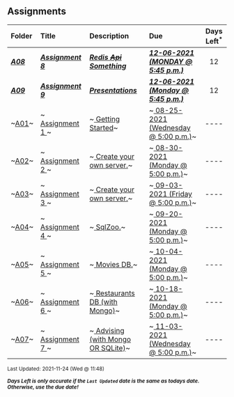 ## Assignments

| Folder | Title | Description | Due | Days Left<sup>*</sup> |
|:------|:------|:------|:------|:-----:|
| ***<a href="https://github.com/rugbyprof/5303-Adv-Database/tree/master/Assignments/A08">A08</a>*** | ***<a href="https://github.com/rugbyprof/5303-Adv-Database/tree/master/Assignments/A08"> Assignment 8 </a>*** | ***<a href="https://github.com/rugbyprof/5303-Adv-Database/tree/master/Assignments/A08"> Redis ~~Api~~ Something</a>*** | ***<a href="https://github.com/rugbyprof/5303-Adv-Database/tree/master/Assignments/A08"> 12-06-2021 (MONDAY @ 5:45 p.m.)</a>*** | 12 |
| ***<a href="https://github.com/rugbyprof/5303-Adv-Database/tree/master/Assignments/A09">A09</a>*** | ***<a href="https://github.com/rugbyprof/5303-Adv-Database/tree/master/Assignments/A09"> Assignment 9 </a>*** | ***<a href="https://github.com/rugbyprof/5303-Adv-Database/tree/master/Assignments/A09"> Presentations</a>*** | ***<a href="https://github.com/rugbyprof/5303-Adv-Database/tree/master/Assignments/A09"> 12-06-2021 (Monday @ 5:45 p.m.)</a>*** | 12 |
| ~<a href="https://github.com/rugbyprof/5303-Adv-Database/tree/master/Assignments/A01">A01</a>~ | ~<a href="https://github.com/rugbyprof/5303-Adv-Database/tree/master/Assignments/A01"> Assignment 1 </a>~ | ~<a href="https://github.com/rugbyprof/5303-Adv-Database/tree/master/Assignments/A01"> Getting Started</a>~ | ~<a href="https://github.com/rugbyprof/5303-Adv-Database/tree/master/Assignments/A01"> 08-25-2021 (Wednesday @ 5:00 p.m.)</a>~ | ---- |
| ~<a href="https://github.com/rugbyprof/5303-Adv-Database/tree/master/Assignments/A02">A02</a>~ | ~<a href="https://github.com/rugbyprof/5303-Adv-Database/tree/master/Assignments/A02"> Assignment 2 </a>~ | ~<a href="https://github.com/rugbyprof/5303-Adv-Database/tree/master/Assignments/A02"> Create your own server.</a>~ | ~<a href="https://github.com/rugbyprof/5303-Adv-Database/tree/master/Assignments/A02"> 08-30-2021 (Monday @ 5:00 p.m.)</a>~ | ---- |
| ~<a href="https://github.com/rugbyprof/5303-Adv-Database/tree/master/Assignments/A03">A03</a>~ | ~<a href="https://github.com/rugbyprof/5303-Adv-Database/tree/master/Assignments/A03"> Assignment 3 </a>~ | ~<a href="https://github.com/rugbyprof/5303-Adv-Database/tree/master/Assignments/A03"> Create your own server.</a>~ | ~<a href="https://github.com/rugbyprof/5303-Adv-Database/tree/master/Assignments/A03"> 09-03-2021 (Friday @ 5:00 p.m.)</a>~ | ---- |
| ~<a href="https://github.com/rugbyprof/5303-Adv-Database/tree/master/Assignments/A04">A04</a>~ | ~<a href="https://github.com/rugbyprof/5303-Adv-Database/tree/master/Assignments/A04"> Assignment 4 </a>~ | ~<a href="https://github.com/rugbyprof/5303-Adv-Database/tree/master/Assignments/A04"> SqlZoo.</a>~ | ~<a href="https://github.com/rugbyprof/5303-Adv-Database/tree/master/Assignments/A04"> 09-20-2021 (Monday @ 5:00 p.m.)</a>~ | ---- |
| ~<a href="https://github.com/rugbyprof/5303-Adv-Database/tree/master/Assignments/A05">A05</a>~ | ~<a href="https://github.com/rugbyprof/5303-Adv-Database/tree/master/Assignments/A05"> Assignment 5 </a>~ | ~<a href="https://github.com/rugbyprof/5303-Adv-Database/tree/master/Assignments/A05"> Movies DB.</a>~ | ~<a href="https://github.com/rugbyprof/5303-Adv-Database/tree/master/Assignments/A05"> 10-04-2021 (Monday @ 5:00 p.m.)</a>~ | ---- |
| ~<a href="https://github.com/rugbyprof/5303-Adv-Database/tree/master/Assignments/A06">A06</a>~ | ~<a href="https://github.com/rugbyprof/5303-Adv-Database/tree/master/Assignments/A06"> Assignment 6 </a>~ | ~<a href="https://github.com/rugbyprof/5303-Adv-Database/tree/master/Assignments/A06"> Restaurants DB (with Mongo)</a>~ | ~<a href="https://github.com/rugbyprof/5303-Adv-Database/tree/master/Assignments/A06"> 10-18-2021 (Monday @ 5:00 p.m.)</a>~ | ---- |
| ~<a href="https://github.com/rugbyprof/5303-Adv-Database/tree/master/Assignments/A07">A07</a>~ | ~<a href="https://github.com/rugbyprof/5303-Adv-Database/tree/master/Assignments/A07"> Assignment 7 </a>~ | ~<a href="https://github.com/rugbyprof/5303-Adv-Database/tree/master/Assignments/A07"> Advising (with Mongo OR SQLite)</a>~ | ~<a href="https://github.com/rugbyprof/5303-Adv-Database/tree/master/Assignments/A07"> 11-03-2021 (Wednesday @ 5:00 p.m.)</a>~ | ---- |

<sup>Last Updated: 2021-11-24 (Wed @ 11:48)</sup> 

<sup>***Days Left is only accurate if the `Last Updated` date is the same as todays date. Otherwise, use the due date!***</sup> 